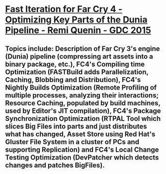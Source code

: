 # [Fast Iteration for Far Cry 4 - Optimizing Key Parts of the Dunia Pipeline - Remi Quenin - GDC 2015](https://www.youtube.com/watch?v=AhmlFG1u1wE&list=LL6MKUgGZ9Q8c2Ff7GnoRoqA)
## Topics include: Description of Far Cry 3's engine (Dunia) pipeline (compressing art assets into a binary package, etc.), FC4's Compiling time Optimization (FASTBuild adds Parallelization, Caching, Blobbing and Distribution), FC4's Nightly Builds Optimization (Remote Profiling of multiple processes, analyzing their interactions; Resource Caching, populated by build machines, used by Editor's JIT compilation), FC4's Package Synchronization Optimization (RTPAL Tool which slices Big Files into parts and just distributes what has changed, Asset Store using Red Hat's Gluster File System in a cluster of PCs and supporting Replication) and FC4's Local Change Testing Optimization (DevPatcher which detects changes and patches BigFiles). 

